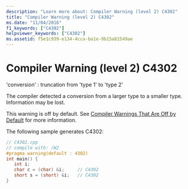 ```yaml
---
description: "Learn more about: Compiler Warning (level 2) C4302"
title: "Compiler Warning (level 2) C4302"
ms.date: "11/04/2016"
f1_keywords: ["C4302"]
helpviewer_keywords: ["C4302"]
ms.assetid: f5e1c939-e134-4cca-ba1e-9b15a81549ae
---
```

# Compiler Warning (level 2) C4302

'conversion' : truncation from 'type 1' to 'type 2'

The compiler detected a conversion from a larger type to a smaller type. Information may be lost.

This warning is off by default. See [Compiler Warnings That Are Off by Default](../../preprocessor/compiler-warnings-that-are-off-by-default.md) for more information.

The following sample generates C4302:

```cpp
// C4302.cpp
// compile with: /W2
#pragma warning(default : 4302)
int main() {
   int i;
   char c = (char) &i;     // C4302
   short s = (short) &i;   // C4302
}
```
